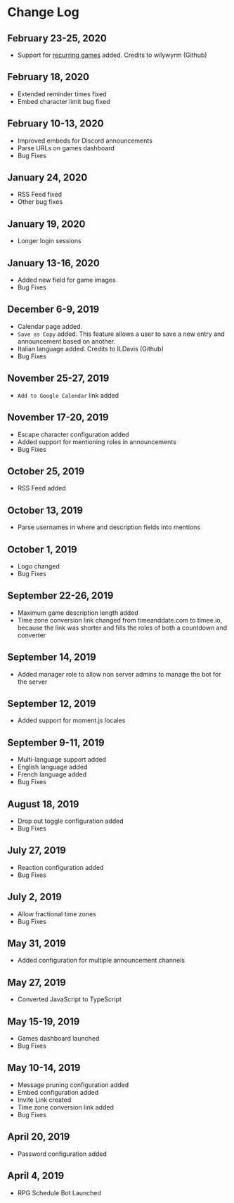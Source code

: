 # Change Log

## February 23-25, 2020

- Support for [recurring games](https://github.com/sillvva/rpg-schedule/pull/143) added. Credits to wilywyrm (Github)

## February 18, 2020

- Extended reminder times fixed
- Embed character limit bug fixed

## February 10-13, 2020

- Improved embeds for Discord announcements
- Parse URLs on games dashboard
- Bug Fixes

## January 24, 2020

- RSS Feed fixed
- Other bug fixes

## January 19, 2020

- Longer login sessions

## January 13-16, 2020

- Added new field for game images
- Bug Fixes

## December 6-9, 2019

- Calendar page added.
- `Save as Copy` added. This feature allows a user to save a new entry and announcement based on another.
- Italian language added. Credits to ILDavis (Github)
- Bug Fixes

## November 25-27, 2019

- `Add to Google Calendar` link added

## November 17-20, 2019

- Escape character configuration added
- Added support for mentioning roles in announcements
- Bug Fixes

## October 25, 2019

- RSS Feed added

## October 13, 2019

- Parse usernames in where and description fields into mentions

## October 1, 2019

- Logo changed
- Bug Fixes

## September 22-26, 2019

- Maximum game description length added
- Time zone conversion link changed from timeanddate.com to timee.io, because the link was shorter and fills the roles of both a countdown and converter

## September 14, 2019

- Added manager role to allow non server admins to manage the bot for the server

## September 12, 2019

- Added support for moment.js locales

## September 9-11, 2019

- Multi-language support added
- English language added
- French language added
- Bug Fixes

## August 18, 2019

- Drop out toggle configuration added
- Bug Fixes

## July 27, 2019

- Reaction configuration added
- Bug Fixes

## July 2, 2019

- Allow fractional time zones
- Bug Fixes

## May 31, 2019

- Added configuration for multiple announcement channels

## May 27, 2019

- Converted JavaScript to TypeScript

## May 15-19, 2019

- Games dashboard launched
- Bug Fixes

## May 10-14, 2019

- Message pruning configuration added
- Embed configuration added
- Invite Link created
- Time zone conversion link added
- Bug Fixes

## April 20, 2019

- Password configuration added

## April 4, 2019
- RPG Schedule Bot Launched